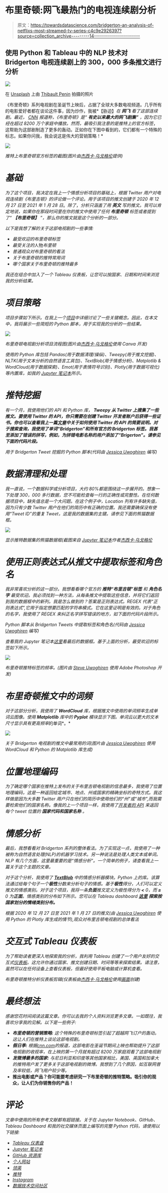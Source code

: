 # 布里奇顿:网飞最热门的电视连续剧分析

> 原文：<https://towardsdatascience.com/bridgerton-an-analysis-of-netflixs-most-streamed-tv-series-c4c9e2926397?source=collection_archive---------14----------------------->

## 使用 Python 和 Tableau 中的 NLP 技术对 Bridgerton 电视连续剧上的 300，000 多条推文进行分析

![](img/fa4fd54ec89fa5cebf0393d7b129b9f8.png)

在 [Unsplash](https://unsplash.com?utm_source=medium&utm_medium=referral) 上由 [Thibault Penin](https://unsplash.com/@thibaultpenin?utm_source=medium&utm_medium=referral) 拍摄的照片

《布里奇顿》系列电视剧在圣诞节上映后，占据了全球大多数电视频道。几乎所有的电影爱好者都在谈论这件事，因为炒作，我被*【胁迫】*在 ***网飞*** 看了这部连续剧。最近， [CNN](https://www.cnn.com/2021/01/28/media/bridgerton-netflix-biggest-series-intl-scli/index.html) 报道称，《布里奇顿》是“ ***有史以来最大的网飞剧集”*** ，因为它已经在超过 8200 万个家庭中播放。然而，最吸引我注意的是推特上的官方标签*，这帮助为这部剧制造了更多的轰动。正如你在下图中看到的，它们都有一个特殊的标志。如果你问我，我会说这是伟大的营销策略！*

*![](img/bf6e59de13832cbc854d2a598fe8d426.png)*

*推特上布里奇顿官方标签的截图(图片由[杰西卡·乌戈格伦](https://jess-analytics.com/)提供)*

# *基础*

*为了这个项目，我决定在我上一个情感分析项目的基础上，根据 Twitter 用户对电视连续剧《布里吉顿》的评论做一个评论。用于该项目的推文创建于 2020 年 12 月 27 日至 2021 年 1 月 28 日*。*除了*，*分析只涵盖了用 ***英文*** 写的推文。我可以肯定地说，如果你在那段时间里在你的推文中使用了任何 ***布里奇顿*** 标签或者提到了“ ***【布里奇顿】*** ”，那么你的推文就是这个分析的一部分。*

*以下是我想了解的关于这部电视剧的一些事情:*

*   *最受欢迎的布里奇顿标签*
*   *最受关注的*人物*布里顿*
*   *普通观众对布里奇顿的看法*
*   *关于布里奇顿的推特常用词*
*   *哪个国家关于布里奇顿的推特最多*

*我还在组合中加入了一个 Tableau 仪表板，让您可以按国家、日期和时间来浏览我的分析结果。*

# *项目策略*

*项目步骤如下所示。在我上一个[项目](/the-year-2020-analyzing-twitter-users-reflections-using-nlp-3afdfdf2f68e)中详细讨论了一些关键概念。因此，在本文中，我将展示一些简短的 Python 脚本，用于实现我的分析的一些结果。*

*![](img/909d14f7dab75a4e370c839ab2049e81.png)*

*布里奇顿电视剧分析项目流程图(图片由[杰西卡·乌戈格伦](https://jess-analytics.com/)使用 Canva 开发)*

*使用的 Python 库包括 Pandas(用于数据清理/操纵)、Tweepy(用于推文挖掘)、NLTK(用于文本分析的自然语言工具包)、TextBlob(用于情感分析)、Matplotlib & WordCloud(用于数据探索)、Emot(用于表情符号识别)、Plotly(用于数据可视化)等内置库，如我的 [Jupyter 笔记本](https://nbviewer.jupyter.org/github/jess-data/Twitter-2020-Sentiment-Analysis/blob/master/Twitter%20Sentiment%20Analysis%20Project.ipynb)所示。*

# *推特挖掘*

*有一个月，我使用他们的 API 和 Python 库， ***Tweepy 从 Twitter 上搜集了一些推文。要使用 Twitter 的 API，你只需要在创建 Twitter 开发者账户后获得一些证书。你也可以查看我上一篇[文章](/the-year-2020-analyzing-twitter-users-reflections-using-nlp-3afdfdf2f68e)中关于如何使用 Twitter 的 API 的简要说明。对于搜索查询，我使用了单词“Bridgerton”和所有官方的 Bridgerton 标签。我甚至添加了错误的拼写，例如，为拼错电影名称的用户添加了“Brigerton”。请参见下面的代码片段。****

*用于 Bridgerton Tweet 挖掘的 Python 脚本(代码由 [Jessica Uwoghiren](https://jess-analytics.com/) 编写)*

# *数据清理和处理*

*我一直说，一个数据科学或分析项目，大约 80%都是围绕这一步展开的。想象一下处理 300，000 多行数据，您不可能检查每一行的正确性或完整性。在任何数据项目中，缺失值总是一个大问题。在这个例子中，Location 列有许多缺失值，因为只有少数 Twitter 用户在他们的简历中有正确的位置。我还需要确保没有使用“Tweet ID”的重复 Tweet，这是我的数据集的主键。请参见下面的熊猫数据框。*

*![](img/e6db9cd0b699628230ccb9cbce8a9105.png)*

*显示推特数据集的熊猫数据框(截图来自 [Jupyter 笔记本](https://nbviewer.jupyter.org/github/jess-data/Twitter-2020-Sentiment-Analysis/blob/master/Twitter%20Sentiment%20Analysis%20Project.ipynb)作者[杰西卡·乌戈格伦](https://jess-analytics.com/)*

# *使用正则表达式从推文中提取标签和角色名*

*我非常喜欢分析的这一部分。我想看看哪个官方的 ***推特“布里吉顿”标签*** 和 ***角色名字*** 最受欢迎。我必须找到一种方法，从每条推文中提取这些信息，并将它们返回到我的数据框中的新列。我是怎么做到的？答案是正则表达式。REGEX 代表“正则表达式”,它用于指定想要匹配的字符串模式。它在这里证明是有效的。对于角色的名字，我使用了 REGEX 来纠正名字拼写错误的地方，如下面的代码片段所示。*

*Python 脚本从 Bridgerton Tweets 中提取标签和角色名(代码由 [Jessica Uwoghiren](https://jess-analytics.com/) 编写)*

*查看我的 Jupyter 笔记本[这里](https://nbviewer.jupyter.org/github/jess-data/Bridgerton/blob/main/Bridgerton%20Twitter%20Analysis%20Project.ipynb)看最后的数据框。基于上面的分析，最受欢迎的标签如下所示。*

*![](img/bf39f6fe7cec16ffeb10cbdf527c3bf9.png)*

*布里奇顿推特标签的频率。(图片由 [Steve Uwoghiren](https://www.linkedin.com/in/steveuwoghiren/) 使用 Adobe Photoshop 开发)*

# *布里奇顿推文中的词频*

*对于这部分分析，我使用了 ***WordCloud*** 库，根据推文中使用的单词频率生成单词云图像。使用 ***Matplotlib*** 库中的 ***Pyplot*** 模块显示下图。单词云以更大的文本尺寸显示具有更高频率*的单词*。*

*![](img/547aa1607ddd12edbd441b0302c71e87.png)*

*关于 Bridgerton 电视剧的推文中最常用的词(图片由 [Jessica Uwoghiren](https://www.linkedin.com/in/jessicauwoghiren/) 使用 WordCloud 和 Python 的 Matplotlib 库生成)*

# *位置地理编码*

*为了确定哪个国家在推特上发布的关于布里吉顿电视剧的信息最多，我使用了位置地理编码，这是一种返回给定城市、地点、州或国家的精确坐标的奇特方式。我这样做是因为大多数 Twitter 用户只在他们的简历中使用他们的“州”或“城市”,而我需要检索他们的国家名称。像我的上一个项目一样，我使用了[开发者的 API](https://developer.here.com/documentation/geocoding-search-api/dev_guide/topics/endpoint-geocode-brief.html) 来返回每个 tweet 位置的 ***国家代码和国家名称*** 。*

# *情感分析*

*最后，我想看看对 Bridgerton 系列的整体看法。为了实现这一点，我使用了一种被称为自然语言处理(NLP)的机器学习技术。另一种说法是处理人类文本或单词。NLP 有几个方面，这里最重要的是“情感分析”。一个简单的例子，请查看我上一篇关于这个主题的文章。*

*对于这个分析，我使用了 [**TextBlob**](https://textblob.readthedocs.io/en/dev/quickstart.html#sentiment-analysis) 中的情感分析器模块。Python 上的库。该算法通过给每个句子一个**极性**分数来分析句子的情感。基于**极性**得分，人们可以定义推文的情感类别。对于这个项目，我将一条**负面**推文定义为极性得分为 **<** 0，而 **≥** 0 为**正面**。情感类别的分布如下所示。您可以在 Tableau dashboard [**这里**](https://public.tableau.com/views/BridgertonTVSeriesDashboard/Dashboard1?:language=en&:display_count=y&:origin=viz_share_link) **探索按国家划分的情绪类别分布。***

*根据 2020 年 12 月 27 日至 2021 年 1 月 27 日的推文(由 [Jessica Uwoghiren](https://www.linkedin.com/in/jessicauwoghiren/) 使用 Python 的 Plotly 库生成的情节),观众对布里吉顿电视剧的总体看法*

# *交互式 Tableau 仪表板*

*为了帮助读者更深入地探索我的分析，我利用 Tableau 创建了一个用户友好的交互式[仪表板](https://public.tableau.com/views/BridgertonTVSeriesDashboard/Dashboard1?:language=en&:display_count=y&:origin=viz_share_link)。这允许你通过国家、推文创建日期、时间等等来探索结果。请注意，虽然可以在任何设备上查看仪表板，但最好使用平板电脑或计算机查看。*

*布里奇顿推特分析仪表板剪辑(仪表板由[杰西卡·乌戈格伦](https://www.linkedin.com/in/jessicauwoghiren/)使用[画面](https://public.tableau.com/views/BridgertonTVSeriesDashboard/Dashboard1?:language=en&:display_count=y&:origin=viz_share_link)创建)*

# ***最终想法***

*感谢您花时间阅读这篇文章。你可以去我的个人资料浏览更多文章。一如既往，我喜欢分享我的见解。以下是一些例子:*

*   ****布里奇顿的营销策略:*** 这个特殊的布里奇顿标签引起了超越网飞订户的轰动。这让人们在推特上谈论这部电视剧。*
*   ****假日季:*** 根据[cnn.com](https://www.cnn.com/2021/01/28/media/bridgerton-netflix-biggest-series-intl-scli/index.html)的报道，这部电影在圣诞节期间上映也帮助提升了这部电视剧的收视率，在上映的第一个月就有超过 8200 万家庭观看了这部电视剧*
*   ****发微博最多的国家:*** 与尼日利亚和印度等其他国家相比，美国、英国和加拿大的推特用户发了更多关于这部电视剧的微博。我想到了几个原因，如互联网普及率较低，网飞用户较少等。*
*   ****推出电影或产品？你可能要考虑研究一下布里奇顿的推特策略。吸引你的观众，让人们为你销售你的产品！****

# *评论*

*文章中使用的所有参考文献都有超链接。关于在 Jupyter Notebook、GitHub、Tableau Dashboard 和我的社交媒体页面上编写的完整 Python 代码，请使用以下链接:*

*   *[Tableau 仪表盘](https://public.tableau.com/views/BridgertonTVSeriesDashboard/Dashboard1?:language=en&:display_count=y&publish=yes&:origin=viz_share_link)*
*   *[Jupyter 笔记本](https://nbviewer.jupyter.org/github/jess-data/Bridgerton/blob/main/Bridgerton%20Twitter%20Analysis%20Project.ipynb)*
*   *[GitHub 资源库](https://github.com/jess-data/Bridgerton)*
*   *[个人网站](https://jess-analytics.com/)*
*   *[领英](https://www.linkedin.com/in/jessicauwoghiren/)*
*   *[推特](https://twitter.com/jessica_xls)*
*   *[Instagram](https://instagram.com/jessica_xls)*
*   *[数据技术空间社区](https://linktr.ee/DataTechSpace)*